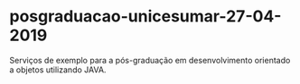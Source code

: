 # posgraduacao-unicesumar-27-04-2019
Serviços de exemplo para a pós-graduação em desenvolvimento orientado a objetos utilizando JAVA.
